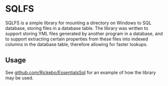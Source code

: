 # SQLFS

SQLFS is a simple library for mounting a directory on Windows to SQL database, storing files in a database table. The
library was written to support storing YML files generated by another program in a database, and to support extracting
certain properties from these files into indexed columns in the database table, therefore allowing for faster lookups.

## Usage

See [github.com/Rickebo/EssentialsSql](https://github.com/Rickebo/EssentialsSql) for an example of how the library may be used.